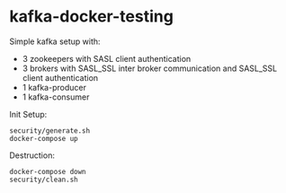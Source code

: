 # kafka-docker-testing

Simple kafka setup with:
- 3 zookeepers with SASL client authentication
- 3 brokers with SASL_SSL inter broker communication and SASL_SSL client authentication
- 1 kafka-producer
- 1 kafka-consumer

Init Setup:
```
security/generate.sh
docker-compose up
```

Destruction:
```
docker-compose down
security/clean.sh
```

